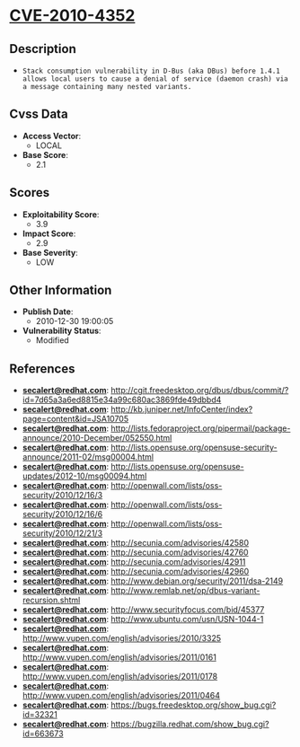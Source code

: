
# [CVE-2010-4352](http://cgit.freedesktop.org/dbus/dbus/commit/?id=7d65a3a6ed8815e34a99c680ac3869fde49dbbd4)

## Description

- `Stack consumption vulnerability in D-Bus (aka DBus) before 1.4.1 allows local users to cause a denial of service (daemon crash) via a message containing many nested variants.`

## Cvss Data

- **Access Vector**:
  - LOCAL
- **Base Score**:
  - 2.1

## Scores

- **Exploitability Score**:
  - 3.9
- **Impact Score**:
  - 2.9
- **Base Severity**:
  - LOW

## Other Information

- **Publish Date**:
  - 2010-12-30 19:00:05
- **Vulnerability Status**:
  - Modified

## References

- **secalert@redhat.com**: http://cgit.freedesktop.org/dbus/dbus/commit/?id=7d65a3a6ed8815e34a99c680ac3869fde49dbbd4
- **secalert@redhat.com**: http://kb.juniper.net/InfoCenter/index?page=content&id=JSA10705
- **secalert@redhat.com**: http://lists.fedoraproject.org/pipermail/package-announce/2010-December/052550.html
- **secalert@redhat.com**: http://lists.opensuse.org/opensuse-security-announce/2011-02/msg00004.html
- **secalert@redhat.com**: http://lists.opensuse.org/opensuse-updates/2012-10/msg00094.html
- **secalert@redhat.com**: http://openwall.com/lists/oss-security/2010/12/16/3
- **secalert@redhat.com**: http://openwall.com/lists/oss-security/2010/12/16/6
- **secalert@redhat.com**: http://openwall.com/lists/oss-security/2010/12/21/3
- **secalert@redhat.com**: http://secunia.com/advisories/42580
- **secalert@redhat.com**: http://secunia.com/advisories/42760
- **secalert@redhat.com**: http://secunia.com/advisories/42911
- **secalert@redhat.com**: http://secunia.com/advisories/42960
- **secalert@redhat.com**: http://www.debian.org/security/2011/dsa-2149
- **secalert@redhat.com**: http://www.remlab.net/op/dbus-variant-recursion.shtml
- **secalert@redhat.com**: http://www.securityfocus.com/bid/45377
- **secalert@redhat.com**: http://www.ubuntu.com/usn/USN-1044-1
- **secalert@redhat.com**: http://www.vupen.com/english/advisories/2010/3325
- **secalert@redhat.com**: http://www.vupen.com/english/advisories/2011/0161
- **secalert@redhat.com**: http://www.vupen.com/english/advisories/2011/0178
- **secalert@redhat.com**: http://www.vupen.com/english/advisories/2011/0464
- **secalert@redhat.com**: https://bugs.freedesktop.org/show_bug.cgi?id=32321
- **secalert@redhat.com**: https://bugzilla.redhat.com/show_bug.cgi?id=663673
